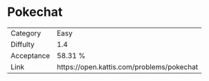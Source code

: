 # Pokechat

<table>
    <tr>
        <td>Category</td>
        <td>Easy</td>
    </tr>
    <tr>
        <td>Diffulty</td>
        <td>1.4</td>
    </tr>
    <tr>
        <td>Acceptance</td>
        <td>58.31 %</td>
    </tr>
    <tr>
        <td>Link</td>
        <td>https://open.kattis.com/problems/pokechat</td>
    </tr>
</table>
